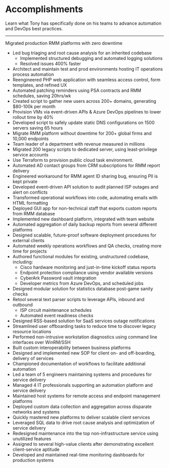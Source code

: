 # Accomplishments
Learn what Tony has specifically done on his teams to advance automation and DevOps best practices.

---
Migrated production RMM platforms with zero downtime  
* Led bug triaging and root cause analysis for an inherited codebase
    * Implemented structured debugging and automated logging solutions
    * Resolved issues 400% faster
* Architect and maintain test and prod environments hosting IT operations process automation  
* Reengineered PHP web application with seamless access control, form templates, and refined UX 
* Automated patching reminders using PSA contracts and RMM schedules, saving 20hrs/wk
* Created script to gather new users across 200+ domains, generating $80-100k per month
* Provision VMs via event-driven APIs & Azure DevOps pipelines to lower rollout time by 40%
* Developed script to safely update static DNS configurations on 1500 servers saving 65 hours  
* Migrate RMM platform without downtime for 200+ global firms and 10,000 endpoints
* Team leader of a department with revenue measured in millions
* Migrated 200 legacy scripts to dedicated server, using least-privilege service accounts 
* Use Terraform to provision public cloud task environment.
* Automated AD contact groups from CRM subscriptions for RMM report delivery 
* Engineered workaround for RMM agent ID sharing bug, ensuring PII is kept private 
* Developed event-driven API solution to audit planned ISP outages and alert on conflicts  
* Transformed operational workflows into code, automating emails with HTML formatting 
* Deployed GUI app for non-technical staff that exports custom reports from RMM database 
* Implemented new dashboard platform, integrated with team website  
* Automated aggregation of daily backup reports from several different platforms
* Designed scalable, future-proof software deployment procedures for external clients 
* Automated weekly operations workflows and QA checks, creating more time for projects 
* Authored functional modules for existing, unstructured codebase, including: 
    * Cisco hardware monitoring and just-in-time kickoff status reports
    * Endpoint protection compliance using vendor available versions 
    * CyberArk Password vault integration
    * Developer metrics from Azure DevOps, and scheduled jobs
* Designed modular solution for statistics database post-game sanity checks 
* Retool several text parser scripts to leverage APIs, inbound and outbound 
    * ISP circuit maintenance schedules  
    * Automated event readiness checks  
* Designed RSS-based solution for SaaS services outage notifications   
* Streamlined user offboarding tasks to reduce time to discover legacy resource locations 
* Performed non-intrusive workstation diagnostics using command line interfaces over WinRM/SSH 
* Built custom interoperability between business platforms 
* Designed and implemented new SOP for client on- and off-boarding, delivery of services  
* Championed documentation of workflows to facilitate additional automation
* Led a team of 5 engineers maintaining systems and procedures for service delivery
* Managed 4 IT professionals supporting an automation platform and service delivery
* Maintained host systems for remote access and endpoint management platforms  
* Deployed custom data collection and aggregation across disparate networks and systems  
* Quickly mastered new platforms to deliver scalable client services  
* Leveraged SQL data to drive root cause analysis and optimization of service delivery 
* Redesigned maintenance into the top non-infrastructure service using unutilized features 
* Assigned to several high-value clients after demonstrating excellent client-service aptitude
* Developed and maintained real-time monitoring dashboards for production systems  
